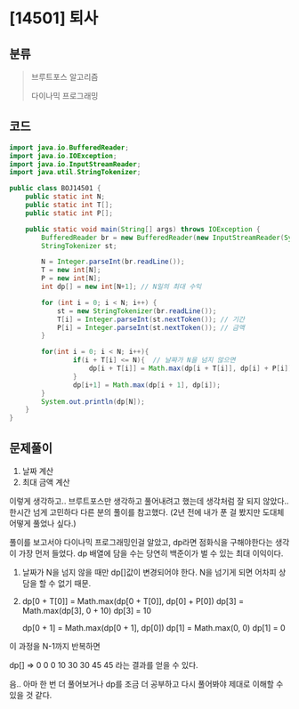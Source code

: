 # [14501] 퇴사

## 분류
> 브루트포스 알고리즘
>
> 다이나믹 프로그래밍

## 코드
```java
import java.io.BufferedReader;
import java.io.IOException;
import java.io.InputStreamReader;
import java.util.StringTokenizer;

public class BOJ14501 {
    public static int N;
    public static int T[];
    public static int P[];

    public static void main(String[] args) throws IOException {
        BufferedReader br = new BufferedReader(new InputStreamReader(System.in));
        StringTokenizer st;

        N = Integer.parseInt(br.readLine());
        T = new int[N];
        P = new int[N];
        int dp[] = new int[N+1]; // N일의 최대 수익

        for (int i = 0; i < N; i++) {
            st = new StringTokenizer(br.readLine());
            T[i] = Integer.parseInt(st.nextToken()); // 기간
            P[i] = Integer.parseInt(st.nextToken()); // 금액
        }

        for(int i = 0; i < N; i++){
                if(i + T[i] <= N){  // 날짜가 N을 넘지 않으면
                    dp[i + T[i]] = Math.max(dp[i + T[i]], dp[i] + P[i]);
                }
                dp[i+1] = Math.max(dp[i + 1], dp[i]);
        }
        System.out.println(dp[N]);
    }
}
```

## 문제풀이
1. 날짜 계산
2. 최대 금액 계산

이렇게 생각하고.. 브루트포스만 생각하고 풀어내려고 했는데 생각처럼 잘 되지 않았다..
한시간 넘게 고민하다 다른 분의 풀이를 참고했다. (2년 전에 내가 푼 걸 봤지만 도대체 어떻게 풀었나 싶다.)

풀이를 보고서야 다이나믹 프로그래밍인걸 알았고, dp라면 점화식을 구해야한다는 생각이 가장 먼저 들었다. dp 배열에 담을 수는 당연히 백준이가 벌 수 있는 최대 이익이다.

1. 날짜가 N을 넘지 않을 때만 dp[]값이 변경되어야 한다. N을 넘기게 되면 어차피 상담을 할 수 없기 때문.
2. dp[0 + T[0]] = Math.max(dp[0 + T[0]], dp[0] + P[0])
    dp[3] = Math.max(dp[3], 0 + 10)
    dp[3] = 10
    
    dp[0 + 1] = Math.max(dp[0 + 1], dp[0])
    dp[1] = Math.max(0, 0)
    dp[1] = 0

이 과정을 N-1까지 반복하면

dp[] => 0 0 0 10 30 30 45 45
라는 결과를 얻을 수 있다.

음.. 아마 한 번 더 풀어보거나 dp를 조금 더 공부하고 다시 풀어봐야 제대로 이해할 수 있을 것 같다.
